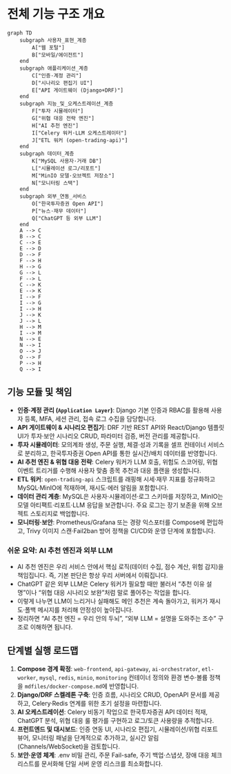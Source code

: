 # 전체 기능 구조 개요

```mermaid
graph TD
    subgraph 사용자_표현_계층
        A["웹 포털"]
        B["모바일/에이전트"]
    end
    subgraph 애플리케이션_계층
        C["인증·계정 관리"]
        D["시나리오 편집기 UI"]
        E["API 게이트웨이 (Django+DRF)"]
    end
    subgraph 지능_및_오케스트레이션_계층
        F["투자 시뮬레이터"]
        G["위협 대응 전략 엔진"]
        H["AI 추천 엔진"]
        I["Celery 워커·LLM 오케스트레이터"]
        J["ETL 워커 (open-trading-api)"]
    end
    subgraph 데이터_계층
        K["MySQL 사용자·거래 DB"]
        L["시뮬레이션 로그/리포트"]
        M["MinIO 모델·오브젝트 저장소"]
        N["모니터링 스택"]
    end
    subgraph 외부_연동_서비스
        O["한국투자증권 Open API"]
        P["뉴스·재무 데이터"]
        Q["ChatGPT 등 외부 LLM"]
    end
    A --> C
    B --> C
    C --> E
    E --> D
    D --> F
    F --> H
    H --> G
    G --> L
    F --> L
    C --> K
    E --> K
    I --> F
    I --> G
    I --> H
    J --> K
    J --> L
    H --> M
    I --> M
    N --> E
    N --> I
    O --> J
    O --> F
    P --> H
    Q --> I
```

## 기능 모듈 및 책임

- **인증·계정 관리 (`Application Layer`)**: Django 기본 인증과 RBAC를 활용해 사용자 등록, MFA, 세션 관리, 접속 로그 수집을 담당합니다.
- **API 게이트웨이 & 시나리오 편집기**: DRF 기반 REST API와 React/Django 템플릿 UI가 투자·보안 시나리오 CRUD, 파라미터 검증, 버전 관리를 제공합니다.
- **투자 시뮬레이터**: 모의계좌 생성, 주문 실행, 체결·성과 기록을 셀프 컨테이너 서비스로 분리하고, 한국투자증권 Open API를 통한 실시간/배치 데이터를 반영합니다.
- **AI 추천 엔진 & 위협 대응 전략**: Celery 워커가 LLM 호출, 위험도 스코어링, 위협 이벤트 트리거를 수행해 사용자 맞춤 종목 추천과 대응 플랜을 생성합니다.
- **ETL 워커**: `open-trading-api` 스크립트를 래핑해 시세·재무 지표를 정규화하고 MySQL·MinIO에 적재하며, 재시도·에러 알림을 포함합니다.
- **데이터 관리 계층**: MySQL은 사용자·시뮬레이션·로그 스키마를 저장하고, MinIO는 모델 아티팩트·리포트·LLM 응답을 보관합니다. 주요 로그는 장기 보존을 위해 오브젝트 스토리지로 백업합니다.
- **모니터링·보안**: Prometheus/Grafana 또는 경량 익스포터를 Compose에 편입하고, Trivy 이미지 스캔·Fail2ban 방어 정책을 CI/CD와 운영 단계에 포함합니다.

### 쉬운 요약: AI 추천 엔진과 외부 LLM

- AI 추천 엔진은 우리 서비스 안에서 핵심 로직(데이터 수집, 점수 계산, 위험 감지)을 책임집니다. 즉, 기본 판단은 항상 우리 서버에서 이뤄집니다.
- ChatGPT 같은 외부 LLM은 Celery 워커가 필요할 때만 불러서 “추천 이유 설명”이나 “위협 대응 시나리오 보완”처럼 말로 풀어주는 작업을 합니다.
- 이렇게 나누면 LLM이 느리거나 실패해도 메인 추천은 계속 돌아가고, 워커가 재시도·폴백 메시지를 처리해 안정성이 높아집니다.
- 정리하면 “AI 추천 엔진 = 우리 안의 두뇌”, “외부 LLM = 설명을 도와주는 조수” 구조로 이해하면 됩니다.

## 단계별 실행 로드맵

1. **Compose 경계 확정**: `web-frontend`, `api-gateway`, `ai-orchestrator`, `etl-worker`, `mysql`, `redis`, `minio`, `monitoring` 컨테이너 정의와 환경 변수·볼륨 정책을 `mdfiles/docker-compose.md`에 반영합니다.
2. **Django/DRF 스켈레톤 구축**: 인증 흐름, 시나리오 CRUD, OpenAPI 문서를 제공하고, Celery·Redis 연계를 위한 초기 설정을 마련합니다.
3. **AI 오케스트레이션**: Celery 비동기 작업으로 한국투자증권 API 데이터 적재, ChatGPT 분석, 위협 대응 룰 평가를 구현하고 로그/토큰 사용량을 추적합니다.
4. **프런트엔드 및 대시보드**: 인증 연동 UI, 시나리오 편집기, 시뮬레이션/위협 리포트 뷰어, 모니터링 패널을 단계적으로 추가하고, 실시간 알림(Channels/WebSocket)을 검토합니다.
5. **보안·운영 체계**: .env 비밀 관리, 주문 Fail-safe, 주기 백업·스냅샷, 장애 대응 체크리스트를 문서화해 단일 서버 운영 리스크를 최소화합니다.
